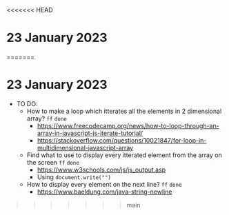 <<<<<<< HEAD
# 23 January 2023
=======
# 23 January 2023

* TO DO:
  * How to make a loop which itterates all the elements in 2 dimensional array? `ff` `done`
    * https://www.freecodecamp.org/news/how-to-loop-through-an-array-in-javascript-js-iterate-tutorial/
    * https://stackoverflow.com/questions/10021847/for-loop-in-multidimensional-javascript-array
  * Find what to use to display every itterated element from the array on the screen `ff` `done`
    * https://www.w3schools.com/js/js_output.asp
    * Using `document.write("")`
  * How to display every element on the next line? `ff` `done`
    * https://www.baeldung.com/java-string-newline
>>>>>>> main
